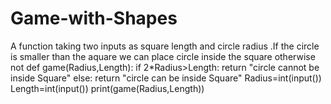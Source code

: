 # Game-with-Shapes
A function taking two inputs as square length and circle radius .If the circle is smaller than the aquare we can place circle inside the square otherwise not
def game(Radius,Length):
    if 2*Radius>Length:
        return "circle cannot be inside Square"
    else:
        return "circle can be inside Square"
Radius=int(input())
Length=int(input())
print(game(Radius,Length))
